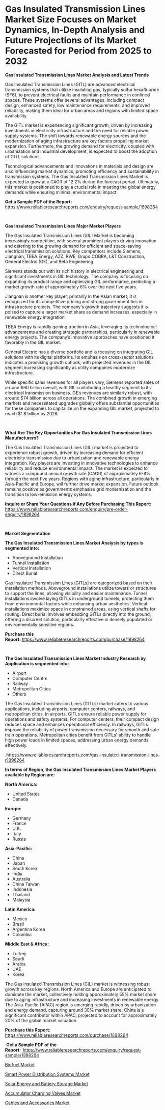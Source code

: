 <p><h1>Gas Insulated Transmission Lines Market Size Focuses on Market Dynamics, In-Depth Analysis and Future Projections of its Market Forecasted for Period from 2025 to 2032</h1></p><p><strong>Gas Insulated Transmission Lines Market Analysis and Latest Trends</strong></p>
<p><p>Gas Insulated Transmission Lines (GITL) are advanced electrical transmission systems that utilize insulating gas, typically sulfur hexafluoride (SF6), to prevent electrical faults and maintain performance in confined spaces. These systems offer several advantages, including compact design, enhanced safety, low maintenance requirements, and improved reliability, making them ideal for urban areas and regions with limited space availability.</p><p>The GITL market is experiencing significant growth, driven by increasing investments in electricity infrastructure and the need for reliable power supply systems. The shift towards renewable energy sources and the modernization of aging infrastructure are key factors propelling market expansion. Furthermore, the growing demand for electricity, coupled with urbanization and industrial development, is expected to boost the adoption of GITL solutions. </p><p>Technological advancements and innovations in materials and design are also influencing market dynamics, promoting efficiency and sustainability in transmission systems. The Gas Insulated Transmission Lines Market is expected to grow at a CAGR of 12.2% during the forecast period. Ultimately, this market is positioned to play a crucial role in meeting the global energy demands while ensuring minimal environmental impact.</p></p>
<p><strong>Get a Sample PDF of the Report:&nbsp;</strong> <a href="https://www.reliableresearchreports.com/enquiry/request-sample/1898264?utm_campaign=114&utm_medium=2&utm_source=Github&utm_content=ia&utm_term=13022025&utm_id=gas-insulated-transmission-lines">https://www.reliableresearchreports.com/enquiry/request-sample/1898264</a></p>
<p>&nbsp;</p>
<p><strong>Gas Insulated Transmission Lines Major Market Players</strong></p>
<p><p>The Gas Insulated Transmission Lines (GIL) Market is becoming increasingly competitive, with several prominent players driving innovation and catering to the growing demand for efficient and space-saving electrical transmission solutions. Key competitors include Siemens, Jiangnan, TBEA Energy, AZZ, RWE, Grupo COBRA, L&T Construction, General Electric (GE), and Beta Engineering.</p><p>Siemens stands out with its rich history in electrical engineering and significant investments in GIL technology. The company is focusing on expanding its product range and optimizing GIL performance, predicting a market growth rate of approximately 6% over the next five years.</p><p>Jiangnan is another key player, primarily in the Asian market; it is recognized for its competitive pricing and strong government ties in infrastructure projects. The company's growth trajectory suggests it is poised to capture a larger market share as demand increases, especially in renewable energy integration.</p><p>TBEA Energy is rapidly gaining traction in Asia, leveraging its technological advancements and creating strategic partnerships, particularly in renewable energy projects. The company’s innovative approaches have positioned it favorably in the GIL market.</p><p>General Electric has a diverse portfolio and is focusing on integrating GIL solutions with its digital platforms. Its emphasis on cross-sector solutions indicates a promising growth outlook, with projected revenues in the GIL segment increasing significantly as utility companies modernize infrastructure.</p><p>While specific sales revenues for all players vary, Siemens reported sales of around $60 billion overall, with GIL contributing a healthy segment to its electrical transmission business. GE’s revenues are similarly robust, with around $74 billion across all operations. The combined growth in emerging markets and necessitated upgrades globally offers substantial opportunities for these companies to capitalize on the expanding GIL market, projected to reach $1.8 billion by 2026.</p></p>
<p>&nbsp;</p>
<p><strong>What Are The Key Opportunities For Gas Insulated Transmission Lines Manufacturers?</strong></p>
<p><p>The Gas Insulated Transmission Lines (GIL) market is projected to experience robust growth, driven by increasing demand for efficient electricity transmission due to urbanization and renewable energy integration. Key players are investing in innovative technologies to enhance reliability and reduce environmental impact. The market is expected to witness a compound annual growth rate (CAGR) of approximately 6-8% through the next five years. Regions with aging infrastructure, particularly in Asia-Pacific and Europe, will further drive market expansion. Future outlook remains positive as governments emphasize grid modernization and the transition to low-emission energy systems.</p></p>
<p><strong>Inquire or Share Your Questions If Any Before Purchasing This Report:</strong> <a href="https://www.reliableresearchreports.com/enquiry/pre-order-enquiry/1898264?utm_campaign=114&utm_medium=2&utm_source=Github&utm_content=ia&utm_term=13022025&utm_id=gas-insulated-transmission-lines">https://www.reliableresearchreports.com/enquiry/pre-order-enquiry/1898264</a></p>
<p>&nbsp;</p>
<p><strong>Market Segmentation</strong></p>
<p><strong>The Gas Insulated Transmission Lines Market Analysis by types is segmented into:</strong></p>
<p><ul><li>Aboveground Installation</li><li>Tunnel Installation</li><li>Vertical Installation</li><li>Direct Burial</li></ul></p>
<p><p>Gas Insulated Transmission Lines (GITLs) are categorized based on their installation methods. Aboveground installations utilize towers or structures to support the lines, allowing visibility and easier maintenance. Tunnel installations involve laying GITLs in underground tunnels, protecting them from environmental factors while enhancing urban aesthetics. Vertical installations maximize space in constrained areas, using vertical shafts for routing. Direct burial involves embedding GITLs directly into the ground, offering a discreet solution, particularly effective in densely populated or environmentally sensitive regions.</p></p>
<p><strong>Purchase this Report:&nbsp;</strong><a href="https://www.reliableresearchreports.com/purchase/1898264?utm_campaign=114&utm_medium=2&utm_source=Github&utm_content=ia&utm_term=13022025&utm_id=gas-insulated-transmission-lines">https://www.reliableresearchreports.com/purchase/1898264</a></p>
<p>&nbsp;</p>
<p><strong>The Gas Insulated Transmission Lines Market Industry Research by Application is segmented into:</strong></p>
<p><ul><li>Airport</li><li>Computer Centre</li><li>Railway</li><li>Metropolitan Cities</li><li>Others</li></ul></p>
<p><p>The Gas Insulated Transmission Lines (GITLs) market caters to various applications, including airports, computer centers, railways, and metropolitan cities. In airports, GITLs ensure reliable power supply for operations and safety systems. For computer centers, their compact design reduces space and enhances operational efficiency. In railways, GITLs improve the reliability of power transmission necessary for smooth and safe train operations. Metropolitan cities benefit from GITLs' ability to handle high power loads in limited spaces, addressing urban energy demands effectively.</p></p>
<p><a href="https://www.reliableresearchreports.com/gas-insulated-transmission-lines-r1898264?utm_campaign=114&utm_medium=2&utm_source=Github&utm_content=ia&utm_term=13022025&utm_id=gas-insulated-transmission-lines">&nbsp;https://www.reliableresearchreports.com/gas-insulated-transmission-lines-r1898264</a></p>
<p><strong>In terms of Region, the Gas Insulated Transmission Lines Market Players available by Region are:</strong></p>
<p>
    <p> <strong> North America: </strong>
        <ul>
            <li>United States</li>
            <li>Canada</li>
        </ul>
        </p> 
    <p> <strong> Europe: </strong>
        <ul>
            <li>Germany</li>
            <li>France</li>
            <li>U.K.</li>
            <li>Italy</li>
            <li>Russia</li>
        </ul>
        </p> 
    <p> <strong> Asia-Pacific: </strong>
        <ul>
            <li>China</li>
            <li>Japan</li>
            <li>South Korea</li>
            <li>India</li>
            <li>Australia</li>
            <li>China Taiwan</li>
            <li>Indonesia</li>
            <li>Thailand</li>
            <li>Malaysia</li>
        </ul>
        </p> 
    <p> <strong> Latin America: </strong>
        <ul>
            <li>Mexico</li>
            <li>Brazil</li>
            <li>Argentina Korea</li>
            <li>Colombia</li>
        </ul>
        </p> 
    <p> <strong> Middle East & Africa: </strong>
        <ul>
            <li>Turkey</li>
            <li>Saudi</li>
            <li>Arabia</li>
            <li>UAE</li>
            <li>Korea</li>
        </ul>
    </p>
    </p>
<p><p>The Gas Insulated Transmission Lines (GIL) market is witnessing robust growth across key regions. North America and Europe are anticipated to dominate the market, collectively holding approximately 55% market share due to aging infrastructure and increasing investments in renewable energy. The Asia-Pacific (APAC) region is emerging rapidly, driven by urbanization and energy demand, capturing around 30% market share. China is a significant contributor within APAC, projected to account for approximately 20% of the global market valuation.</p></p>
<p><strong>Purchase this Report: </strong><a href="https://www.reliableresearchreports.com/purchase/1898264?utm_campaign=114&utm_medium=2&utm_source=Github&utm_content=ia&utm_term=13022025&utm_id=gas-insulated-transmission-lines">https://www.reliableresearchreports.com/purchase/1898264</a></p>
<p>&nbsp;<strong>Get a Sample PDF of the Report:&nbsp;&nbsp;</strong><a href="https://www.reliableresearchreports.com/enquiry/request-sample/1898264?utm_campaign=114&utm_medium=2&utm_source=Github&utm_content=ia&utm_term=13022025&utm_id=gas-insulated-transmission-lines">https://www.reliableresearchreports.com/enquiry/request-sample/1898264</a></p>
<p><strong></strong></p>
<p><p><a href="https://github.com/viipposahko25/Market-Research-Report-List-1/blob/main/biofuel-market.md?utm_campaign=114&utm_medium=2&utm_source=Github&utm_content=ia&utm_term=13022025&utm_id=gas-insulated-transmission-lines">Biofuel Market</a></p><p><a href="https://github.com/boisetwa16/Market-Research-Report-List-1/blob/main/smart-power-distribution-systems-market.md?utm_campaign=114&utm_medium=2&utm_source=Github&utm_content=ia&utm_term=13022025&utm_id=gas-insulated-transmission-lines">Smart Power Distribution Systems Market</a></p><p><a href="https://github.com/vioarapoyil/Market-Research-Report-List-1/blob/main/solar-energy-and-battery-storage-market.md?utm_campaign=114&utm_medium=2&utm_source=Github&utm_content=ia&utm_term=13022025&utm_id=gas-insulated-transmission-lines">Solar Energy and Battery Storage Market</a></p><p><a href="https://github.com/crooneinis80/Market-Research-Report-List-1/blob/main/accumulator-charging-valves-market.md?utm_campaign=114&utm_medium=2&utm_source=Github&utm_content=ia&utm_term=13022025&utm_id=gas-insulated-transmission-lines">Accumulator Charging Valves Market</a></p><p><a href="https://github.com/zupankocka/Market-Research-Report-List-1/blob/main/cables-and-accessories-market.md?utm_campaign=114&utm_medium=2&utm_source=Github&utm_content=ia&utm_term=13022025&utm_id=gas-insulated-transmission-lines">Cables and Accessories Market</a></p></p>